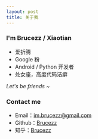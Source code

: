 ```yaml
---
layout: post
title: 关于我
---
```


### I'm Brucezz / Xiaotian

- 爱折腾
- Google 粉
- Android / Python 开发者
- 处女座，高度代码洁癖


*Let's be friends ~*

### Contact me

- Email：[im.brucezz@gmail.com](mailto:im.brucezz@gmail.com)
- Github：[Brucezz](https://github.com/brucezz)
- 知乎：[Brucezz](http://www.zhihu.com/people/zeroZh)

